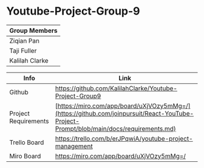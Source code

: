 # Youtube-Project-Group-9


Group Members|
-----------|
Ziqian Pan | 
Taji Fuller| 
Kalilah Clarke |


Info | Link
------------- | -------------
Github| https://github.com/KalilahClarke/Youtube-Project-Group9
Project Requirements  | [https://miro.com/app/board/uXjVOzy5mMg=/](https://github.com/joinpursuit/React-YouTube-Project-Prompt/blob/main/docs/requirements.md)
Trello Board  | https://trello.com/b/erJPqwiA/youtube-project-management
Miro Board | https://miro.com/app/board/uXjVOzy5mMg=/

